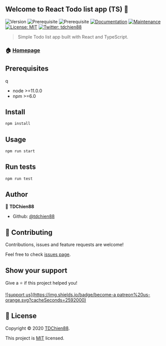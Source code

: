  Welcome to React Todo list app (TS) 👋
-----
![Version](https://img.shields.io/badge/version-1.0.0-blue.svg?cacheSeconds=2592000)
![Prerequisite](https://img.shields.io/badge/node-%3E%3D11.0.0-blue.svg)
![Prerequisite](https://img.shields.io/badge/npm-%3E%3D6.0-blue.svg)
[![Documentation](https://img.shields.io/badge/documentation-yes-brightgreen.svg)](https://github.com/tdchien88/react-todoz#readme)
[![Maintenance](https://img.shields.io/badge/Maintained%3F-yes-green.svg)](https://github.com/tdchien88/react-todoz/graphs/commit-activity)
[![License: MIT](https://img.shields.io/github/license/tdchien88/react-todoz)](https://github.com/tdchien88/react-todoz/blob/master/LICENSE)
[![Twitter: tdchien88](https://img.shields.io/twitter/follow/tdchien88.svg?style=social)](https://twitter.com/)

> Simple Todo list app built with React and TypeScript.

### 🏠 [Homepage](https://tdchien88.github.io/react-todoz)

## Prerequisites
q
- node >=11.0.0
- npm >=6.0

## Install

```sh
npm install
```

## Usage

```sh
npm run start
```

## Run tests

```sh
npm run test
```

## Author

👤 **TDChien88**

* Github: [@tdchien88](https://github.com/tdchien88)

## 🤝 Contributing

Contributions, issues and feature requests are welcome!

Feel free to check [issues page](https://github.com/tdchien88/react-todoz/issues).

## Show your support

Give a ⭐️ if this project helped you!

[![support us](https://img.shields.io/badge/become-a patreon%20us-orange.svg?cacheSeconds=2592000)](https://www.patreon.com/tdchien88)


## 📝 License

Copyright © 2020 [TDChien88](https://github.com/tdchien88).

This project is [MIT](https://github.com/tdchien88/react-todoz/blob/master/LICENSE) licensed.
